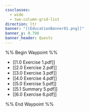 ```yaml
---
cssclasses:
  - wide
  - two-column-grid-list
direction: ltr
banner: "[[EducationBanner01.png]]"
banner_y: 0.798
banner_header: Quests
---
```


%% Begin Waypoint %%
- [[1.0 Exercise 1.pdf]]
- [[2.0 Exercise 2.pdf]]
- [[3.0 Exercise 3.pdf]]
- [[4.0 Exercise 4.pdf]]
- [[5.0 Exercise 5.pdf]]
- [[5.1 Summary 5.pdf]]
- [[6.0 Exercise 6.pdf]]

%% End Waypoint %%